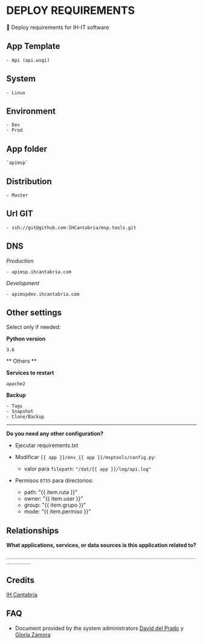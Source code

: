 # DEPLOY REQUIREMENTS

🚀 Deploy requirements for IH-IT software

## App Template

    - Api (api.wsgi)
  

## System

    - Linux

## Environment

    - Dev
    - Prod

## App folder

    `apimsp`

## Distribution

    - Master

## Url GIT

    - ssh://git@github.com:IHCantabria/msp.tools.git

## DNS

_Production_

    - apimsp.ihcantabria.com

_Development_

    - apimspdev.ihcantabria.com

## Other settings

Select only if needed:

**Python version**

`3.6`

** Others **

**Services to restart**

`apache2`

**Backup**

    - Tags
    - Snapshot
    - Clone/Backup

---

**Do you need any other configuration?**

* Ejecutar requirements.txt
* Modificar `{{ app }}/env_{{ app }}/msptools/config.py`:
    - valor para `filepath`: `"/dat/{{ app }}/log/api.log"`

* Permisos `0755` para directorios:
    - path: "{{ item.ruta }}"
    - owner: "{{ item.user }}"
    - group: "{{ item.grupo }}"
    - mode: "{{ item.permiso }}"
    

## Relationships

**What applications, services, or data sources is this application related to?**

`_______________________________________________________________________________`

## Credits

[IH Cantabria](https://github.com/IHCantabria)

## FAQ

- Document provided by the system administrators [David del Prado](https://ihcantabria.com/directorio-personal/tecnologo/david-del-prado-secadas/) y [Gloria Zamora](https://ihcantabria.com/directorio-personal/tecnologo/gloria-zamora/)
